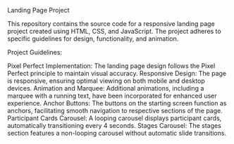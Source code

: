 Landing Page Project

This repository contains the source code for a responsive landing page project created using HTML, CSS, and JavaScript. The project adheres to specific guidelines for design, functionality, and animation.

Project Guidelines:

Pixel Perfect Implementation: The landing page design follows the Pixel Perfect principle to maintain visual accuracy.
Responsive Design: The page is responsive, ensuring optimal viewing on both mobile and desktop devices.
Animation and Marquee: Additional animations, including a marquee with a running text, have been incorporated for enhanced user experience.
Anchor Buttons: The buttons on the starting screen function as anchors, facilitating smooth navigation to respective sections of the page.
Participant Cards Carousel: A looping carousel displays participant cards, automatically transitioning every 4 seconds.
Stages Carousel: The stages section features a non-looping carousel without automatic slide transitions.
